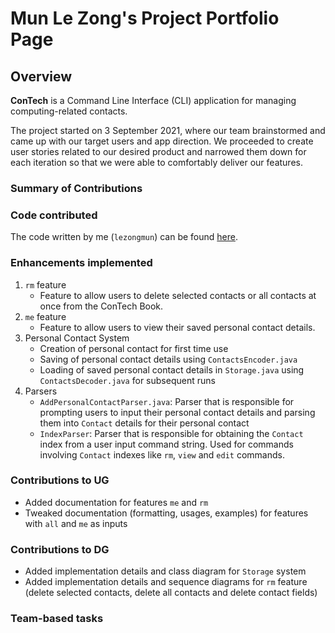 # Mun Le Zong's Project Portfolio Page

## Overview
**ConTech** is a Command Line Interface (CLI) application for managing computing-related contacts.

The project started on 3 September 2021, where our team brainstormed and came up with our target users and app
direction. We proceeded to create user stories related to our desired product and narrowed them down for each
iteration so that we were able to comfortably deliver our features.

### Summary of Contributions

### Code contributed
The code written by me (`lezongmun`) can be found [here](https://nus-cs2113-ay2122s1.github.io/tp-dashboard/?search=lezongmun&sort=groupTitle&sortWithin=title&timeframe=commit&mergegroup=&groupSelect=groupByRepos&breakdown=true&checkedFileTypes=docs~functional-code~test-code~other&since=2021-09-25&tabOpen=true&tabAuthor=lezongmun&tabRepo=AY2122S1-CS2113T-T09-1%2Ftp%5Bmaster%5D&authorshipIsMergeGroup=false&authorshipFileTypes=docs~functional-code~test-code&authorshipIsBinaryFileTypeChecked=false&tabType=authorship).
<br />

### Enhancements implemented
1. `rm` feature 
    - Feature to allow users to delete selected contacts or all contacts at once from the ConTech Book.
2. `me` feature
    - Feature to allow users to view their saved personal contact details.
3. Personal Contact System
    - Creation of personal contact for first time use
    - Saving of personal contact details using `ContactsEncoder.java`
    - Loading of saved personal contact details in `Storage.java` using `ContactsDecoder.java` for subsequent runs
4. Parsers
    - `AddPersonalContactParser.java`: Parser that is responsible for prompting users to input their personal contact
      details and parsing them into `Contact` details for their personal contact
    - `IndexParser`: Parser that is responsible for obtaining the `Contact` index from a user input command string. Used 
      for commands involving `Contact` indexes like `rm`, `view` and `edit` commands.

### Contributions to UG
- Added documentation for features `me` and `rm`
- Tweaked documentation (formatting, usages, examples) for features with `all` and `me` as inputs

### Contributions to DG
- Added implementation details and class diagram for `Storage` system
- Added implementation details and sequence diagrams for `rm` feature (delete selected contacts, delete all contacts and
  delete contact fields)

### Team-based tasks

